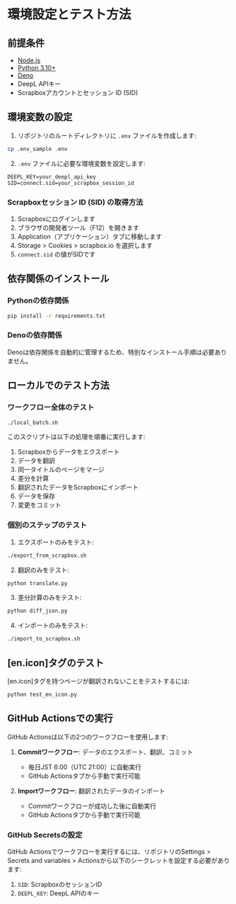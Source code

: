 # 環境設定とテスト方法

## 前提条件

- [Node.js](https://nodejs.org/)
- [Python 3.10+](https://www.python.org/downloads/)
- [Deno](https://deno.land/#installation)
- DeepL APIキー
- Scrapboxアカウントとセッション ID (SID)

## 環境変数の設定

1. リポジトリのルートディレクトリに `.env` ファイルを作成します:

```bash
cp .env_sample .env
```

2. `.env` ファイルに必要な環境変数を設定します:

```
DEEPL_KEY=your_deepl_api_key
SID=connect.sid=your_scrapbox_session_id
```

### Scrapboxセッション ID (SID) の取得方法

1. Scrapboxにログインします
2. ブラウザの開発者ツール（F12）を開きます
3. Application（アプリケーション）タブに移動します
4. Storage > Cookies > scrapbox.io を選択します
5. `connect.sid` の値がSIDです

## 依存関係のインストール

### Pythonの依存関係

```bash
pip install -r requirements.txt
```

### Denoの依存関係

Denoは依存関係を自動的に管理するため、特別なインストール手順は必要ありません。

## ローカルでのテスト方法

### ワークフロー全体のテスト

```bash
./local_batch.sh
```

このスクリプトは以下の処理を順番に実行します:
1. Scrapboxからデータをエクスポート
2. データを翻訳
3. 同一タイトルのページをマージ
4. 差分を計算
5. 翻訳されたデータをScrapboxにインポート
6. データを保存
7. 変更をコミット

### 個別のステップのテスト

1. エクスポートのみをテスト:
```bash
./export_from_scrapbox.sh
```

2. 翻訳のみをテスト:
```bash
python translate.py
```

3. 差分計算のみをテスト:
```bash
python diff_json.py
```

4. インポートのみをテスト:
```bash
./import_to_scrapbox.sh
```

## [en.icon]タグのテスト

[en.icon]タグを持つページが翻訳されないことをテストするには:

```bash
python test_en_icon.py
```

## GitHub Actionsでの実行

GitHub Actionsは以下の2つのワークフローを使用します:

1. **Commitワークフロー**: データのエクスポート、翻訳、コミット
   - 毎日JST 6:00（UTC 21:00）に自動実行
   - GitHub Actionsタブから手動で実行可能

2. **Importワークフロー**: 翻訳されたデータのインポート
   - Commitワークフローが成功した後に自動実行
   - GitHub Actionsタブから手動で実行可能

### GitHub Secretsの設定

GitHub Actionsでワークフローを実行するには、リポジトリのSettings > Secrets and variables > Actionsから以下のシークレットを設定する必要があります:

1. `SID`: ScrapboxのセッションID
2. `DEEPL_KEY`: DeepL APIのキー
